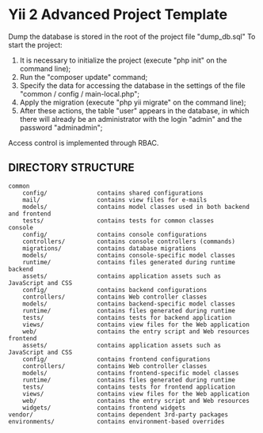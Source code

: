 Yii 2 Advanced Project Template
===============================

Dump the database is stored in the root of the project file "dump_db.sql"
To start the project:
1. It is necessary to initialize the project (execute "php init" on the command line);
2. Run the "composer update" command;
3. Specify the data for accessing the database in the settings of the file "common / config / main-local.php";
4. Apply the migration (execute "php yii migrate" on the command line);
5. After these actions, the table "user" appears in the database, in which there will already be an administrator with the login "admin" and the password "adminadmin";

Access control is implemented through RBAC.

DIRECTORY STRUCTURE
-------------------

```
common
    config/              contains shared configurations
    mail/                contains view files for e-mails
    models/              contains model classes used in both backend and frontend
    tests/               contains tests for common classes    
console
    config/              contains console configurations
    controllers/         contains console controllers (commands)
    migrations/          contains database migrations
    models/              contains console-specific model classes
    runtime/             contains files generated during runtime
backend
    assets/              contains application assets such as JavaScript and CSS
    config/              contains backend configurations
    controllers/         contains Web controller classes
    models/              contains backend-specific model classes
    runtime/             contains files generated during runtime
    tests/               contains tests for backend application    
    views/               contains view files for the Web application
    web/                 contains the entry script and Web resources
frontend
    assets/              contains application assets such as JavaScript and CSS
    config/              contains frontend configurations
    controllers/         contains Web controller classes
    models/              contains frontend-specific model classes
    runtime/             contains files generated during runtime
    tests/               contains tests for frontend application
    views/               contains view files for the Web application
    web/                 contains the entry script and Web resources
    widgets/             contains frontend widgets
vendor/                  contains dependent 3rd-party packages
environments/            contains environment-based overrides
```
